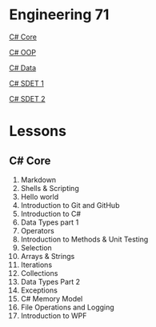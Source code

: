 # Engineering 71

[C# Core]()

[C# OOP]()

[C# Data]()

[C# SDET 1]()

[C# SDET 2]()

# Lessons

## C# Core

1. Markdown
2. Shells & Scripting
3. Hello world
4. Introduction to Git and GitHub
5. Introduction to C#
6. Data Types part 1
7. Operators
8. Introduction to Methods & Unit Testing
9. Selection
10. Arrays & Strings
11. Iterations
12. Collections
13. Data Types Part 2
14. Exceptions
15. C# Memory Model
16. File Operations and Logging
17. Introduction to WPF

